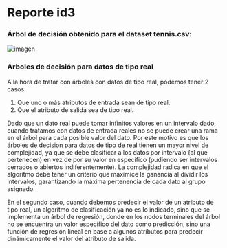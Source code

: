 # Reporte id3

### Árbol de decisión obtenido para el dataset tennis.csv:

![imagen](https://user-images.githubusercontent.com/69587750/139784525-beef108b-5d2e-4bb8-8aa3-d4cc915c90f9.png)

### Árboles de decisión para datos de tipo real

A la hora de tratar con árboles con datos de tipo real, podemos tener 2 casos:

1. Que uno o más atributos de entrada sean de tipo real.
2. Que el atributo de salida sea de tipo real.

Dado que un dato real puede tomar infinitos valores en un intervalo dado, cuando tratamos con datos de entrada reales no se puede crear una rama en el árbol para cada posible valor del dato. 
Por este motivo es que los árboles de decision para datos de tipo de real tienen un mayor nivel de complejidad, ya que se debe clasificar a los datos por intervalo (al que pertenecen) en vez de por su valor en específico (pudiendo ser intervalos cerrados o abiertos indiferentemente). 
La complejidad radica en que el algoritmo debe tener un criterio que maximice la ganancia al dividir los intervalos, garantizando la máxima pertenencia de cada dato al grupo asignado.

En el segundo caso, cuando debemos predecir el valor de un atributo de tipo real, un algoritmo de clasificación ya no es lo indicado, 
sino que se implementa un árbol de regresión, donde en los nodos terminales del árbol no se encuentra un valor específico del dato como predicción, 
sino una función de regresión lineal en base a algunos atributos para predecir dinámicamente el valor del atributo de salida.
